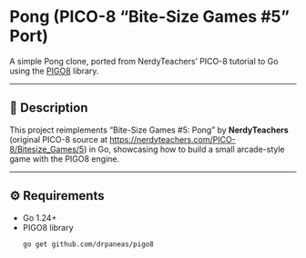 # Pong (PICO-8 “Bite-Size Games #5” Port)

A simple Pong clone, ported from NerdyTeachers’ PICO-8 tutorial to Go using the [PIGO8](https://github.com/drpaneas/pigo8) library.

---

## 📖 Description

This project reimplements “Bite-Size Games #5: Pong” by **NerdyTeachers** (original PICO-8 source at <https://nerdyteachers.com/PICO-8/Bitesize_Games/5>) in Go, showcasing how to build a small arcade-style game with the PIGO8 engine.

---

## ⚙️ Requirements

- Go 1.24+  
- PIGO8 library  
  ```sh
  go get github.com/drpaneas/pigo8
  ```


